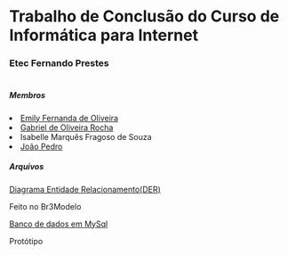 # Trabalho de Conclusão do Curso de Informática para Internet

<h3>Etec Fernando Prestes</h3>

#

<h5>Membros</h5>
  <li><a href="https://github.com/emilyfernanda">Emily Fernanda de Oliveira</a>
  <li><a href="https://github.com/Gabriel-0100111101010010">Gabriel de Oliveira Rocha</a>
  <li>Isabelle Marquês Fragoso de Souza
  <li><a href="https://github.com/joao-pedro01">João Pedro</a>

<h5>Arquivos</h5>
  <a href="https://github.com/joao-pedro01/AjudadoBem/blob/master/files/tcc.brM3">Diagrama Entidade Relacionamento(DER)</a>
  <p>Feito no Br3Modelo</p>
  <a href="https://github.com/joao-pedro01/AjudadoBem/blob/master/files/ajuda_do_bem.sql">Banco de dados em MySql</a>
  <p>Protótipo</p>